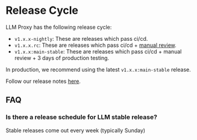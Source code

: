 # Release Cycle

LLM Proxy has the following release cycle:

- `v1.x.x-nightly`: These are releases which pass ci/cd. 
- `v1.x.x.rc`: These are releases which pass ci/cd + [manual review](https://github.com/hanzoai/llm/discussions/8495#discussioncomment-12180711).
- `v1.x.x:main-stable`: These are releases which pass ci/cd + manual review + 3 days of production testing.

In production, we recommend using the latest `v1.x.x:main-stable` release.


Follow our release notes [here](https://github.com/hanzoai/llm/releases).


## FAQ

### Is there a release schedule for LLM stable release?

Stable releases come out every week (typically Sunday)

